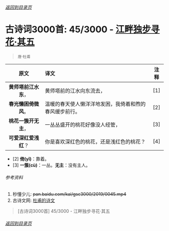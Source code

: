 ###### [返回到目录页](../../gsc3000/index/0001-0100.md)

# 古诗词3000首: 45/3000 - [江畔独步寻花·其五](https://so.gushiwen.org/shiwenv_85e46c4b3dbc.aspx)
> `唐`·`杜甫`

|原文 |译文 |注释 |
|:---:|:----|:---:|
|**黄师塔前江水东**，|黄师塔前的江水向东流去，|[1]|
|**春光懒困倚微风**。|温暖的春天使人懒洋洋地发困，我倚着和煦的春风缓步前行。|[2]|
|**桃花一簇开无主**，|一丛丛盛开的桃花好像没人经管，|[3]|
|**可爱深红爱浅红**？|你是喜欢深红色的桃花，还是浅红色的桃花？|[4]|

* [2] **倚(yǐ)**：靠着。
* [3] **一簇(cù)**：一丛。**无主**：没有主人。

###### 参考资料
1. 秒懂少儿: ~~pan.baidu.com/kai/gsc3000/2019/0045.mp4~~
1. 古诗文网: [杜甫的诗文](https://so.gushiwen.org/authorv_515ea88d1858.aspx)

> [古诗词3000首] 45/3000 - 江畔独步寻花·其五

###### [返回到目录页](../../gsc3000/index/0001-0100.md)
